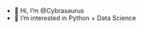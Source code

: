 - 👋 Hi, I’m @Cybrasaurus
- 👀 I’m interested in Python + Data Science

<!---
Cybrasaurus/Cybrasaurus is a ✨ special ✨ repository because its `README.md` (this file) appears on your GitHub profile.
You can click the Preview link to take a look at your changes.
--->
